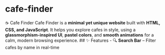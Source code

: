 # cafe-finder
☕ Cafe Finder    Cafe Finder is a **minimal yet unique website** built with **HTML, CSS, and JavaScript**.   It helps you explore cafes in style, using a **glassmorphism-inspired UI**, **pastel colors**, and **smooth animations** for a calm, modern browsing experience.    ## ✨ Features   - 🔍 **Search Bar** – Filter cafes by name in real-time   
